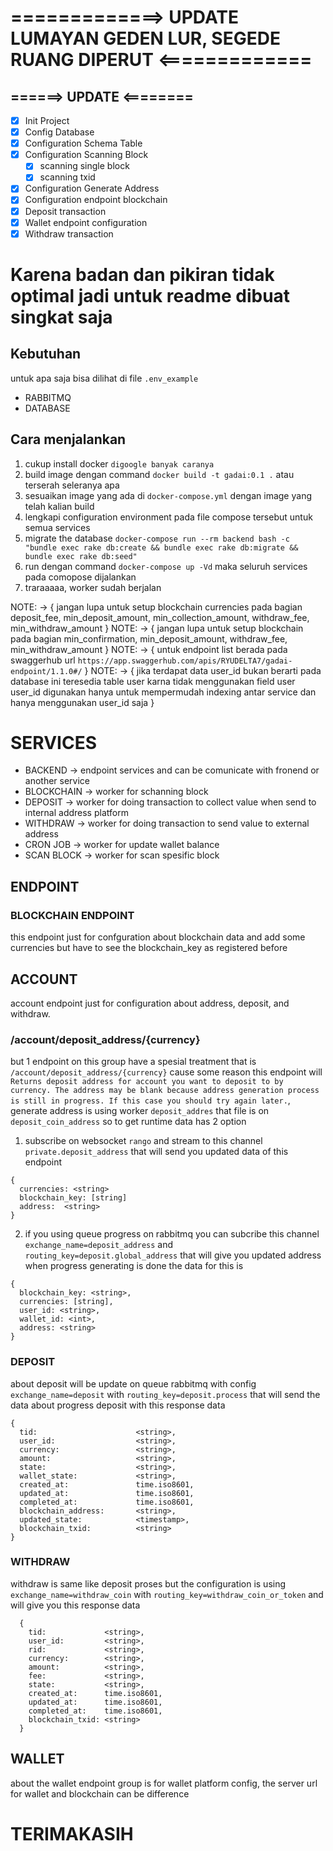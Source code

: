 # =============> UPDATE LUMAYAN GEDEN LUR, SEGEDE RUANG DIPERUT <=============
## ======> UPDATE <========
- [x] Init Project
- [x] Config Database
- [x] Configuration Schema Table
- [x] Configuration Scanning Block
  - [x] scanning single block
  - [x] scanning txid
- [x] Configuration Generate Address
- [x] Configuration endpoint blockchain
- [x] Deposit transaction
- [x] Wallet endpoint configuration
- [x] Withdraw transaction

# Karena badan dan pikiran tidak optimal jadi untuk readme dibuat singkat saja
## Kebutuhan
untuk apa saja bisa dilihat di file ```.env_example```
  - RABBITMQ
  - DATABASE

## Cara menjalankan
1. cukup install docker `digoogle banyak caranya`
2. build image dengan command `docker build -t gadai:0.1 .` atau terserah seleranya apa
3. sesuaikan image yang ada di `docker-compose.yml` dengan image yang telah kalian build
4. lengkapi configuration environment pada file compose tersebut untuk semua services
5. migrate the database `docker-compose run --rm backend bash -c "bundle exec rake db:create && bundle exec rake db:migrate && bundle exec rake db:seed"`
6. run dengan command `docker-compose up -Vd` maka seluruh services pada comopose dijalankan
7. traraaaaa, worker sudah berjalan

NOTE: -> { jangan lupa untuk setup blockchain currencies pada bagian deposit_fee, min_deposit_amount, min_collection_amount, withdraw_fee, min_withdraw_amount }
NOTE: -> { jangan lupa untuk setup blockchain pada bagian min_confirmation, min_deposit_amount, withdraw_fee, min_withdraw_amount }
NOTE: -> { untuk endpoint list berada pada swaggerhub url `https://app.swaggerhub.com/apis/RYUDELTA7/gadai-endpoint/1.1.0#/` }
NOTE: -> { jika terdapat data user_id bukan berarti pada database ini teresedia table user karna tidak menggunakan field user user_id digunakan hanya untuk mempermudah indexing antar service dan hanya menggunakan user_id saja }

# SERVICES
- BACKEND -> endpoint services and can be comunicate with fronend or another service
- BLOCKCHAIN -> worker for schanning block
- DEPOSIT -> worker for doing transaction to collect value when send to internal address platform
- WITHDRAW -> worker for doing transaction to send value to external address
- CRON JOB -> worker for update wallet balance
- SCAN BLOCK -> worker for scan spesific block

## ENDPOINT
### BLOCKCHAIN ENDPOINT
this endpoint just for confguration about blockchain data and add some currencies but have to see the blockchain_key as registered before

## ACCOUNT
account endpoint just for configuration about address, deposit, and withdraw.

### /account/deposit_address/{currency}
but 1 endpoint on this group have a spesial treatment that is `/account/deposit_address/{currency}` cause some reason this endpoint will `Returns deposit address for account you want to deposit to by currency. The address may be blank because address generation process is still in progress. If this case you should try again later.`, generate address is using worker `deposit_addres` that file is on `deposit_coin_address` so to get runtime data has 2 option



1. subscribe on websocket `rango` and stream to this channel `private.deposit_address` that will send you updated data of this endpoint
```
{
  currencies: <string>
  blockchain_key: [string]
  address:  <string>
}
```
2. if you using queue progress on rabbitmq you can subcribe this channel `exchange_name=deposit_address` and `routing_key=deposit.global_address` that will give you updated address when progress generating is done the data for this is
```
{
  blockchain_key: <string>,
  currencies: [string],
  user_id: <string>,
  wallet_id: <int>,
  address: <string>
}
```

### DEPOSIT
about deposit will be update on queue rabbitmq with config `exchange_name=deposit` with `routing_key=deposit.process` that will send the data about progress deposit with this response data
```
{
  tid:                      <string>,
  user_id:                  <string>,
  currency:                 <string>,
  amount:                   <string>,
  state:                    <string>,
  wallet_state:             <string>,
  created_at:               time.iso8601,
  updated_at:               time.iso8601,
  completed_at:             time.iso8601,
  blockchain_address:       <string>,
  updated_state:            <timestamp>,
  blockchain_txid:          <string>
}
```

### WITHDRAW
withdraw is same like deposit proses but the configuration is using `exchange_name=withdraw_coin` with `routing_key=withdraw_coin_or_token` and will give you this response data
```
  { 
    tid:             <string>,
    user_id:         <string>,
    rid:             <string>,
    currency:        <string>,
    amount:          <string>,
    fee:             <string>,
    state:           <string>,
    created_at:      time.iso8601,
    updated_at:      time.iso8601,
    completed_at:    time.iso8601,
    blockchain_txid: <string>
  }
```

## WALLET
about the wallet endpoint group is for wallet platform config, the server url for wallet and blockchain can be difference

# TERIMAKASIH